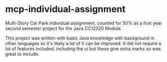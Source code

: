 # mcp-individual-assignment
Multi-Story Car Park individual assignment, counted for 50% as a first year second semester project for the Java CC12320 Module.

This project was written with basic Java knowledge with background in other languages so it's likely a lot of it can be improved.
It did not require a lot of features included, including the ui but these give extra marks so was great to include.
